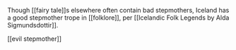 Though [[fairy tale]]s elsewhere often contain bad stepmothers, Iceland has a good stepmother trope in [[folklore]], per [[Icelandic Folk Legends by Alda Sigmundsdottir]].

[[evil stepmother]]